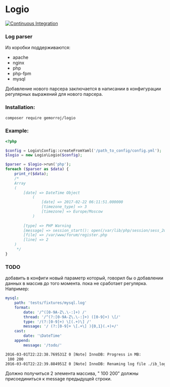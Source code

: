 # Logio

[![Continuous Integration](https://github.com/Gemorroj/Logio/workflows/Continuous%20Integration/badge.svg)](https://github.com/Gemorroj/Logio/actions?query=workflow%3A%22Continuous+Integration%22)

### Log parser

Из коробки поддерживаются:
 - apache
 - nginx
 - php
 - php-fpm
 - mysql

Добавление нового парсера заключается в написании в конфигурации регулярных выражений для нового парсера.


### Installation:
```bash
composer require gemorroj/logio
```


### Example: 
```php
<?php

$config = Logio\Config::createFromYaml('/path_to_config/config.yml');
$logio = new Logio\Logio($config);

$parser = $logio->run('php');
foreach ($parser as $data) {
    print_r($data);
    /*
    Array
    (
        [date] => DateTime Object
            (
                [date] => 2017-02-22 06:11:51.000000
                [timezone_type] => 3
                [timezone] => Europe/Moscow
            )
    
        [type] => PHP Warning
        [message] => session_start(): open(/var/lib/php/session/sess_2u61qee1kg9p7rr69mgka5ddf4, O_RDWR) failed: Permission denied (13)
        [file] => /var/www/forum/register.php
        [line] => 2
    )
     */
}
```



### TODO
добавить в конфиги новый параметр который, говорил бы о добавлении данных в массив до того момента. пока не сработает регулярка.
Например:
```yml
mysql:
    path: 'tests/fixtures/mysql.log'
    format:
        date: '/^([0-9A-Z\.\-:]+) /'
        thread: '/^(?:[0-9A-Z\.\-:]+) ([0-9]+) \[/'
        type: '/(?:[0-9]+) \[(.+)\] /'
        message: '/ (?:[0-9]+ \[.+\] ){0,1}(.+)+/'
    cast:
        date: '\DateTime'
    append:
        message: '/todo/'
```

```txt
2016-03-01T22:22:38.769531Z 0 [Note] InnoDB: Progress in MB:
 100 200
2016-03-01T22:22:39.884951Z 0 [Note] InnoDB: Renaming log file ./ib_logfile101 to ./ib_logfile0
```

Должно получиться 2 элемента массива, " 100 200" должны присоединиться к message предыдущей строки.
